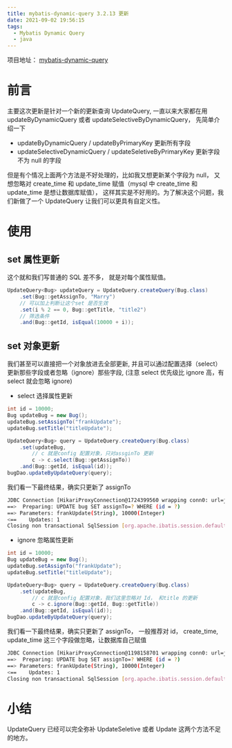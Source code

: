 ```yaml
---
title: mybatis-dynamic-query 3.2.13 更新
date: 2021-09-02 19:56:15
tags:
  - Mybatis Dynamic Query
  - java
---
```


项目地址： [mybatis-dynamic-query](https://github.com/wz2cool/mybatis-dynamic-query)

# 前言

主要这次更新是针对一个新的更新查询 UpdateQuery, 一直以来大家都在用 updateByDynamicQuery 或者 updateSelectiveByDynamicQuery， 先简单介绍一下

- updateByDynamicQuery / updateByPrimaryKey 更新所有字段
- updateSelectiveDynamicQuery / updateSeletiveByPrimaryKey 更新字段不为 null 的字段

但是有个情况上面两个方法是不好处理的，比如我又想更新某个字段为 null， 又想忽略对 create_time 和 update_time 赋值（mysql 中 create_time 和 update_time 是想让数据库赋值）， 这样其实是不好用的。为了解决这个问题，我们新做了一个 UpdateQuery 让我们可以更具有自定义性。

# 使用

## set 属性更新

这个就和我们写普通的 SQL 差不多， 就是对每个属性赋值。

```java
UpdateQuery<Bug> updateQuery = UpdateQuery.createQuery(Bug.class)
    .set(Bug::getAssignTo, "Marry")
    // 可以加上判断让这个set 是否生效
    .set(i % 2 == 0, Bug::getTitle, "title2")
    // 筛选条件
    .and(Bug::getId, isEqual(10000 + i));

```

## set 对象更新

我们甚至可以直接把一个对象放进去全部更新, 并且可以通过配置选择（select）更新那些字段或者忽略（ignore）那些字段, (注意 select 优先级比 ignore 高，有 select 就会忽略 ignore)

- select 选择属性更新

```java
int id = 10000;
Bug updateBug = new Bug();
updateBug.setAssignTo("frankUpdate");
updateBug.setTitle("titleUpdate");

UpdateQuery<Bug> query = UpdateQuery.createQuery(Bug.class)
    .set(updateBug,
        // c 就是config 配置对象，只对assginTo 更新
        c -> c.select(Bug::getAssignTo))
    .and(Bug::getId, isEqual(id));
bugDao.updateByUpdateQuery(query);
```

我们看一下最终结果，确实只更新了 assignTo

```bash
JDBC Connection [HikariProxyConnection@1724399560 wrapping conn0: url=jdbc:h2:mem:default user=SA] will not be managed by Spring
==>  Preparing: UPDATE bug SET assignTo=? WHERE (id = ?)
==> Parameters: frankUpdate(String), 10000(Integer)
<==    Updates: 1
Closing non transactional SqlSession [org.apache.ibatis.session.defaults.DefaultSqlSession@5e268ce6]
```

- ignore 忽略属性更新

```java
int id = 10000;
Bug updateBug = new Bug();
updateBug.setAssignTo("frankUpdate");
updateBug.setTitle("titleUpdate");

UpdateQuery<Bug> query = UpdateQuery.createQuery(Bug.class)
    .set(updateBug,
        // c 就是config 配置对象，我们这里忽略对 Id， 和title 的更新
        c -> c.ignore(Bug::getId, Bug::getTitle))
    .and(Bug::getId, isEqual(id));
bugDao.updateByUpdateQuery(query);
```

我们看一下最终结果，确实只更新了 assignTo， 一般推荐对 id， create_time, update_time 这三个字段做忽略，让数据库自己赋值

```bash
JDBC Connection [HikariProxyConnection@1198158701 wrapping conn0: url=jdbc:h2:mem:default user=SA] will not be managed by Spring
==>  Preparing: UPDATE bug SET assignTo=? WHERE (id = ?)
==> Parameters: frankUpdate(String), 10000(Integer)
<==    Updates: 1
Closing non transactional SqlSession [org.apache.ibatis.session.defaults.DefaultSqlSession@2b4786dd]
```

# 小结

UpdateQuery 已经可以完全弥补 UpdateSeletive 或者 Update 这两个方法不足的地方。

